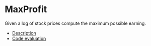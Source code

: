 # MaxProfit

Given a log of stock prices compute the maximum possible earning.

- [Description](https://app.codility.com/programmers/lessons/9-maximum_slice_problem/max_profit/)
- [Code evaluation](https://app.codility.com/demo/results/trainingXZCMDP-E6Y/)
